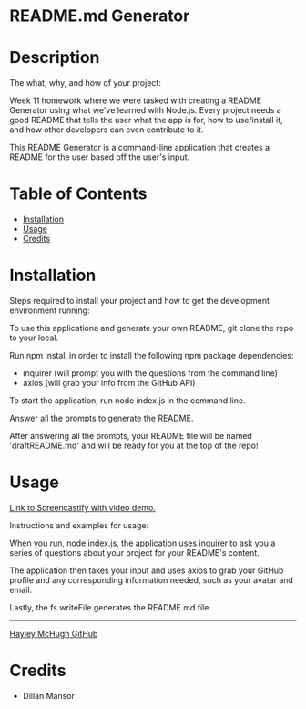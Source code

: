 # README.md Generator

# Description 

The what, why, and how of your project:

Week 11 homework where we were tasked with creating a README Generator using what we've learned with Node.js. Every project needs a good README that tells the user what the app is for, how to use/install it, and how other developers can even contribute to it. 

This README Generator is a command-line application that creates a README for the user based off the user's input. 


# Table of Contents
* [Installation](#installation) 
* [Usage](#usage) 
* [Credits](#credits)


# Installation 

Steps required to install your project and how to get the development environment running:

To use this applicationa and generate your own README, git clone the repo to your local. 

Run npm install in order to install the following npm package dependencies:
  - inquirer (will prompt you with the questions from the command line)
  - axios (will grab your info from the GitHub API)

To start the application, run node index.js in the command line.

Answer all the prompts to generate the README.

After answering all the prompts, your README file will be named 'draftREADME.md' and will be ready for you at the top of the repo!

    
# Usage 

<a href="">Link to Screencastify with video demo.</a>

Instructions and examples for usage:

When you run, node index.js, the application uses inquirer to ask you a series of questions about your project for your README's content. 

The application then takes your input and uses axios to grab your GitHub profile and any corresponding information needed, such as your avatar and email. 

Lastly, the fs.writeFile generates the README.md file.
    
---

<a href="https://github.com/HayleyMcHugh/readme-generator.git">Hayley McHugh GitHub</a>

# Credits 

- Dillan Mansor




   



    
   
